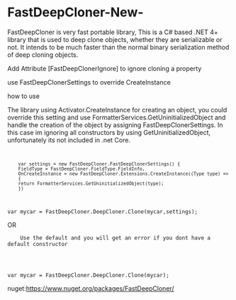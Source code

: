 # FastDeepCloner-New-
FastDeepCloner is very fast portable library, This is a C# based .NET 4+ library that is used to deep clone objects, whether they are serializable or not. It intends to be much faster than the normal binary serialization method of deep cloning objects.

Add Attribute [FastDeepClonerIgnore] to ignore cloning a property

use FastDeepClonerSettings to override CreateInstance

how to use

The library using Activator.CreateInstance for creating an object, you could override this setting and use FormatterServices.GetUninitializedObject and handle the creation of the object by assigning FastDeepClonerSettings.
In this case im ignoring all constructors by using GetUninitializedObject, unfortunately its not included in .net Core. 
<code>

        var settings = new FastDeepCloner.FastDeepClonerSettings() {
        FieldType = FastDeepCloner.FieldType.FieldInfo,
        OnCreateInstance = new FastDeepCloner.Extensions.CreateInstance((Type type) =>
        {
        return FormatterServices.GetUninitializedObject(type);
        })
        
var mycar = FastDeepCloner.DeepCloner.Clone(mycar,settings);
</code> 

OR

        Use the default and you will get an error if you dont have a default constructor
<code>

var mycar = FastDeepCloner.DeepCloner.Clone(mycar);
</code> 

nuget:https://www.nuget.org/packages/FastDeepCloner/
